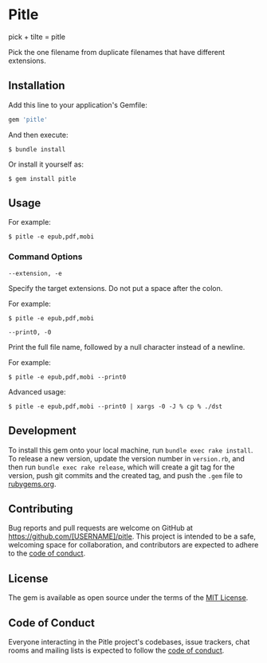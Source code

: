 # Pitle

pick + tilte = pitle

Pick the one filename from duplicate filenames that have different extensions.

## Installation

Add this line to your application's Gemfile:

```ruby
gem 'pitle'
```

And then execute:

    $ bundle install

Or install it yourself as:

    $ gem install pitle

## Usage

For example:

    $ pitle -e epub,pdf,mobi

### Command Options

`--extension, -e`

Specify the target extensions. Do not put a space after the colon.

For example:

    $ pitle -e epub,pdf,mobi

`--print0, -0`

Print the full file name, followed by a null character instead of a newline.

For example:

    $ pitle -e epub,pdf,mobi --print0

Advanced usage:

    $ pitle -e epub,pdf,mobi --print0 | xargs -0 -J % cp % ./dst

## Development

To install this gem onto your local machine, run `bundle exec rake install`. To release a new version, update the version number in `version.rb`, and then run `bundle exec rake release`, which will create a git tag for the version, push git commits and the created tag, and push the `.gem` file to [rubygems.org](https://rubygems.org).

## Contributing

Bug reports and pull requests are welcome on GitHub at https://github.com/[USERNAME]/pitle. This project is intended to be a safe, welcoming space for collaboration, and contributors are expected to adhere to the [code of conduct](https://github.com/[USERNAME]/pitle/blob/master/CODE_OF_CONDUCT.md).

## License

The gem is available as open source under the terms of the [MIT License](https://opensource.org/licenses/MIT).

## Code of Conduct

Everyone interacting in the Pitle project's codebases, issue trackers, chat rooms and mailing lists is expected to follow the [code of conduct](https://github.com/[USERNAME]/pitle/blob/master/CODE_OF_CONDUCT.md).
